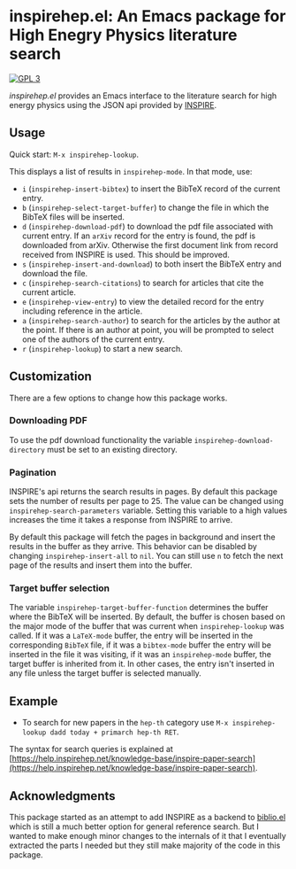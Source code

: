 # inspirehep.el: An Emacs package for High Enegry Physics literature search
[![GPL 3](https://img.shields.io/badge/license-GPLv3-blue.svg)](COPYING)

*inspirehep.el* provides an Emacs interface to the literature search for high energy physics using the JSON api provided by [INSPIRE](https://inspirehep.net/).

## Usage

Quick start: `M-x inspirehep-lookup`.

This displays a list of results in `inspirehep-mode`.  In that mode, use:

* `i` (`inspirehep-insert-bibtex`) to insert the BibTeX record of the current entry. 
* `b` (`inspirehep-select-target-buffer`) to change the file in which the BibTeX files will be inserted.
* `d` (`inspirehep-download-pdf`) to download the pdf file associated with current entry. If an `arXiv` record for the entry is found, the pdf is downloaded
from arXiv. Otherwise the first document link from record received from INSPIRE is used. This should be improved.
* `s` (`inspirehep-insert-and-download`) to both insert the BibTeX entry and download the file.
* `c` (`inspirehep-search-citations`) to search for articles that cite the current article. 
* `e` (`inspirehep-view-entry`) to view the detailed record for the entry including reference in the article.
* `a` (`inspirehep-search-author`) to search for the articles by the author at the point. If there is an author at point, you will be prompted to select one of
  the authors of the current entry.
* `r` (`inspirehep-lookup`) to start a new search.

## Customization

There are a few options to change how this package works. 

### Downloading PDF

To use the pdf download functionality the variable `inspirehep-download-directory` must be set to an existing directory.

### Pagination

INSPIRE's api returns the search results in pages. By default this package sets the number of results per page to 25. The value can be changed using `inspirehep-search-parameters` variable. Setting this variable to a high values increases the time it takes a response from INSPIRE to arrive.

By default this package will fetch the pages in background and insert the results in the buffer as they arrive. This behavior can be disabled by changing `inspirehep-insert-all` to `nil`. You can still use `n` to fetch the next page of the results and insert them into the buffer.

### Target buffer selection

  The variable `inspirehep-target-buffer-function` determines the buffer where the BibTeX will be inserted. By default, the buffer is chosen based on the major
  mode of the buffer that was current when `inspirehep-lookup` was called. If it was a `LaTeX-mode` buffer, the entry will be inserted in the corresponding
  `BibTeX` file, if it was a `bibtex-mode` buffer the entry will be inserted in the file it was visiting, if it was an `inspirehep-mode` buffer, the target
  buffer is inherited from it. In other cases, the entry isn't inserted in any file unless the target buffer is selected manually.

## Example

* To search for new papers in the `hep-th` category use `M-x inspirehep-lookup dadd today + primarch hep-th RET`.

The syntax for search queries is explained at [https://help.inspirehep.net/knowledge-base/inspire-paper-search](https://help.inspirehep.net/knowledge-base/inspire-paper-search).

## Acknowledgments

This package started as an attempt to add INSPIRE as a backend to [biblio.el](https://github.com/cpitclaudel/biblio.el) which is still a much better option for
general reference search. But I wanted to make enough minor changes to the internals of it that I eventually extracted the parts I needed but they still make
majority of the code in this package.
